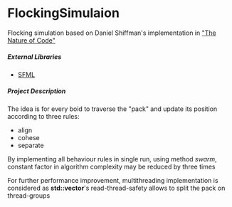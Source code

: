 # FlockingSimulaion
Flocking simulation based on Daniel Shiffman's implementation in ["The Nature of Code"](http://natureofcode.com/book/)

##### External Libraries
   - [SFML](https://www.sfml-dev.org/)

##### Project Description
The idea is for every boid to traverse the "pack" and update its position according to three rules:
   - align
   - cohese
   - separate
  
By implementing all behaviour rules in single run, using method *swarm*, constant factor in algorithm complexity may be reduced by three times

For further performance improvement, multithreading implementation is considered as **std::vector**'s read-thread-safety allows to split the pack on thread-groups
